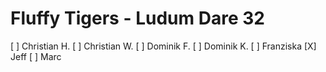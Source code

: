 # Fluffy Tigers - Ludum Dare 32

[ ] Christian H.
[ ] Christian W.
[ ] Dominik F.
[ ] Dominik K.
[ ] Franziska 
[X] Jeff
[ ] Marc

